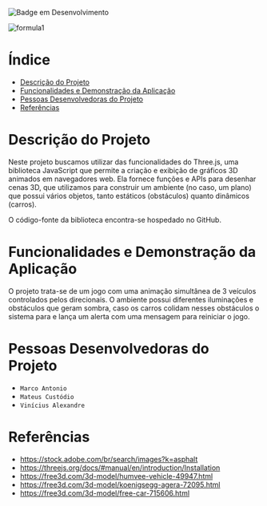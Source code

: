 ![Badge em Desenvolvimento](http://img.shields.io/static/v1?label=README&message=FORMULA%201%20EM%20MUNDO%20ABERTO&color=GREEN&style=for-the-badge)
 
  <!-- <h1 align="center">Fórmula 1 em mundo aberto</h1> -->

![formula1](https://i.imgur.com/42TvIPL.jpeg)

# Índice 


* [Descrição do Projeto](#descrição-do-projeto)
* [Funcionalidades e Demonstração da Aplicação](#funcionalidades-e-demonstração-da-aplicação)
* [Pessoas Desenvolvedoras do Projeto](#pessoas-desenvolvedoras-do-projeto)
* [Referências](#referências)

# Descrição do Projeto

Neste projeto buscamos utilizar das funcionalidades do Three.js, uma biblioteca JavaScript que permite a criação e exibição de gráficos 3D animados em navegadores web. Ela
fornece funções e APIs para desenhar cenas 3D, que utilizamos para construir um ambiente (no caso, um plano) que possui vários objetos, tanto estáticos (obstáculos) quanto dinâmicos (carros). 

O código-fonte da biblioteca encontra-se hospedado no GitHub.

# Funcionalidades e Demonstração da Aplicação

O projeto trata-se de um jogo com uma animação simultânea de 3 veículos controlados pelos direcionais. O ambiente possui diferentes iluminações e obstáculos que geram sombra, caso os carros colidam nesses obstáculos o sistema para e lança um alerta com uma mensagem para reiniciar o jogo.



# Pessoas Desenvolvedoras do Projeto

- `Marco Antonio`
- `Mateus Custódio`
- `Vinícius Alexandre`

# Referências
- https://stock.adobe.com/br/search/images?k=asphalt
- https://threejs.org/docs/#manual/en/introduction/Installation
- https://free3d.com/3d-model/humvee-vehicle-49947.html
- https://free3d.com/3d-model/koenigsegg-agera-72095.html
- https://free3d.com/3d-model/free-car-715606.html
